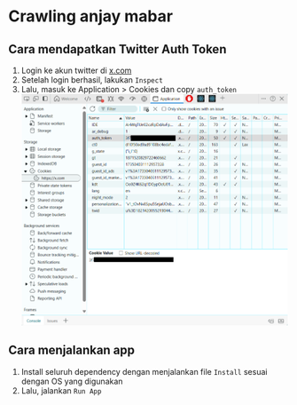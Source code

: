 # Crawling anjay mabar

## Cara mendapatkan Twitter Auth Token

1. Login ke akun twitter di [x.com](https://x.com)
2. Setelah login berhasil, lakukan `Inspect`
3. Lalu, masuk ke Application > Cookies dan copy `auth_token`
   ![Cookie](assets/cookie.png)

## Cara menjalankan app

1. Install seluruh dependency dengan menjalankan file `Install` sesuai dengan OS yang digunakan
2. Lalu, jalankan `Run App`
